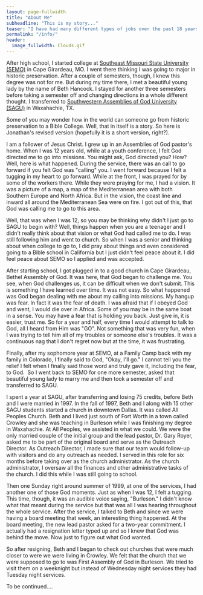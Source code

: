 ```yaml
---
layout: page-fullwidth
title: "About Me"
subheadline: "This is my story..."
teaser: "I have had many different types of jobs over the past 18 years since graduating high school..."
permalink: "/info/"
header:
  image_fullwidth: Clouds.gif
---
```


After high school, I started college at [Southeast Missouri State University (SEMO)](http://www.semo.edu) in Cape Girardeau, MO. I went there thinking I was going to major  in historic preservation. After a couple of semesters, though, I knew this degree was not for me. But during my time there, I met a beautiful young lady by the name of Beth Hancock. I stayed for another three semesters before taking a semester off and changing directions in a whole different thought. I transferred to [Southwestern Assemblies of God University (SAGU)](http://www.sagu.edu) in Waxahachie, TX.

Some of you may wonder how in the world can someone go from historic preservation to a Bible College. Well, that in itself is a story. So here is Jonathan's revised version (hopefully it is a short version, right?).

I am a follower of Jesus Christ. I grew up in an Assemblies of God pastor's home. When I was 12 years old, while at a youth conference, I felt God directed me to go into missions. You might ask, God directed you? How? Well, here is what happened. During the service, there was an call to go forward if you felt God was "calling" you. I went forward because I felt a tugging in my heart to go forward. While at the front, I was prayed for by some of the workers there. While they were praying for me, I had a vision. It was a picture of a map, a map of the Mediterranean area with both Southern Europe and North Africa. But in the vision, the coast line and inward all around the Mediterranean Sea were on fire. I got out of this, that God was calling me to go to this area.

Well, that was when I was 12, so you may be thinking why didn't I just go to SAGU to begin with? Well, things happen when you are a teenager and I didn't really think about that vision or what God had called me to do. I was still following him and went to church. So when I was a senior and thinking about when college to go to, I did pray about things and even considered going to a Bible school in California but I just didn't feel peace about it. I did feel peace about SEMO so I applied and was accepted.

After starting school, I got plugged in to a good church in Cape Girardeau, Bethel Assembly of God. It was here, that God began to challenge me. You see, when God challenges us, it can be difficult when we don't submit. This is something I have learned over time. It was not easy. So what happened was God began dealing with me about my calling into missions. My hangup was fear. In fact it was the fear of death. I was afraid that if I obeyed God and went, I would die over in Africa. Some of you may be in the same boat in a sense. You may have a fear that is holding you back. Just give in, it is easier, trust me. So for a year and half, every time I would attempt to talk to God, all I heard from Him was "GO". Not something that was very fun, when I was trying to tell him all of my troubles or someone else's troubles. It was a continuous nag that I don't regret now but at the time, it was frustrating.

Finally, after my sophomore year at SEMO, at a Family Camp back with my family in Colorado, I finally said to God, "Okay, I'll go." I cannot tell you the relief I felt when I finally said those word and truly gave it, including the fear, to God.  So I went back to SEMO for one more semester, asked that beautiful young lady to marry me and then took a semester off and transferred to SAGU.

I spent a year at SAGU, after transferring and losing 75 credits, before Beth and I were married in 1997. In the fall of 1997, Beth and I along with 15 other SAGU students started a church in downtown Dallas. It was called All Peoples Church. Beth and I lived just south of Fort Worth in a town called Crowley and she was teaching in Burleson while I was finishing my degree in Waxahachie. At All Peoples, we assisted in what we could. We were the only married couple of the initial group and the lead pastor, Dr. Gary Royer, asked me to be part of the original board and serve as the Outreach Director. As Outreach Director, I made sure that our team would follow-up with visitors and do any outreach as needed. I served in this role for six months before taking over as the church administrator. As the church administrator, I oversaw all the finances and other administrative tasks of the church. I did this while I was still going to school.

Then one Sunday right around summer of 1999, at one of the services, I had another one of those God moments. Just as when I was 12, I felt a tugging. This time, though, it was an audible voice saying, "Burleson." I didn't know what that meant during the service but that was all I was hearing throughout the whole service. After the service, I talked to Beth and since we were having a board meeting that week, an interesting thing happened. At the board meeting, the new lead pastor asked for a two-year commitment. I actually had a resignation letter typed up and so I knew that God was behind the move. Now just to figure out what God wanted.

So after resigning, Beth and I began to check out churches that were much closer to were we were living in Crowley. We felt that the church that we were supposed to go to was First Assembly of God in Burleson. We tried to visit them on a weeknight but instead of Wednesday night services they had Tuesday night services.

To be continued....
